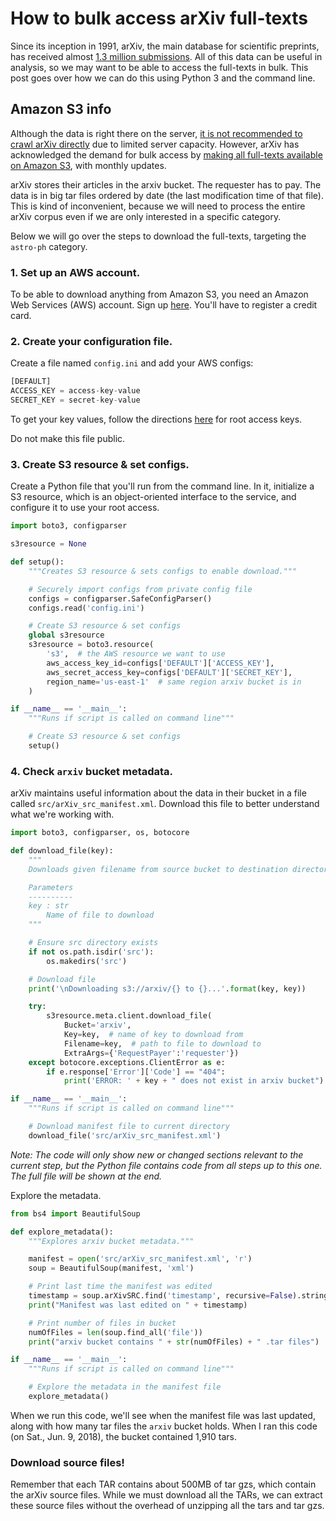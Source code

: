 # How to bulk access arXiv full-texts

Since its inception in 1991, arXiv, the main database for scientific preprints, has received almost [1.3 million submissions](https://arxiv.org/help/stats/2017_by_area/index). All of this data can be useful in analysis, so we may want to be able to access the full-texts in bulk. This post goes over how we can do this using Python 3 and the command line. 

## Amazon S3 info

Although the data is right there on the server, [it is not recommended to crawl arXiv directly](https://arxiv.org/help/robots) due to limited server capacity. However, arXiv has acknowledged the demand for bulk access by [making all full-texts available on Amazon S3](https://arxiv.org/help/bulk_data_s3), with monthly updates. 

arXiv stores their articles in the arxiv bucket. The requester has to pay. The data is in big tar files ordered by date (the last modification time of that file). This is kind of inconvenient, because we will need to process the entire arXiv corpus even if we are only interested in a specific category. 

Below we will go over the steps to download the full-texts, targeting the `astro-ph` category. 

### 1. Set up an AWS account. 

To be able to download anything from Amazon S3, you need an Amazon Web Services (AWS) account. Sign up [here](https://portal.aws.amazon.com/billing/signup). You'll have to register a credit card.

### 2. Create your configuration file. 

Create a file named `config.ini` and add your AWS configs:

```python
[DEFAULT]
ACCESS_KEY = access-key-value
SECRET_KEY = secret-key-value
```

To get your key values, follow the directions [here](https://www.cloudberrylab.com/blog/how-to-find-your-aws-access-key-id-and-secret-access-key-and-register-with-cloudberry-s3-explorer/) for root access keys. 

Do not make this file public. 

### 3. Create S3 resource & set configs.

Create a Python file that you'll run from the command line. In it, initialize a S3 resource, which is an object-oriented interface to the service, and configure it to use your root access.

```python
import boto3, configparser

s3resource = None

def setup():
    """Creates S3 resource & sets configs to enable download."""

    # Securely import configs from private config file
    configs = configparser.SafeConfigParser()
    configs.read('config.ini')

    # Create S3 resource & set configs
    global s3resource
    s3resource = boto3.resource(
        's3',  # the AWS resource we want to use
        aws_access_key_id=configs['DEFAULT']['ACCESS_KEY'],
        aws_secret_access_key=configs['DEFAULT']['SECRET_KEY'],
        region_name='us-east-1'  # same region arxiv bucket is in
    )

if __name__ == '__main__':
    """Runs if script is called on command line"""

    # Create S3 resource & set configs
    setup()
```

### 4. Check `arxiv` bucket metadata.

arXiv maintains useful information about the data in their bucket in a file called `src/arXiv_src_manifest.xml`. Download this file to better understand what we're working with. 

```python
import boto3, configparser, os, botocore

def download_file(key):
    """
    Downloads given filename from source bucket to destination directory.

    Parameters
    ----------
    key : str
        Name of file to download
    """

    # Ensure src directory exists 
    if not os.path.isdir('src'):
        os.makedirs('src')

    # Download file
    print('\nDownloading s3://arxiv/{} to {}...'.format(key, key))

    try:
        s3resource.meta.client.download_file(
            Bucket='arxiv', 
            Key=key,  # name of key to download from
            Filename=key,  # path to file to download to
            ExtraArgs={'RequestPayer':'requester'})
    except botocore.exceptions.ClientError as e:
        if e.response['Error']['Code'] == "404":
            print('ERROR: ' + key + " does not exist in arxiv bucket")

if __name__ == '__main__':
    """Runs if script is called on command line"""

    # Download manifest file to current directory
    download_file('src/arXiv_src_manifest.xml')
```

*Note: The code will only show new or changed sections relevant to the current step, but the Python file contains code from all steps up to this one. The full file will be shown at the end.*

Explore the metadata. 

```python
from bs4 import BeautifulSoup

def explore_metadata():
    """Explores arxiv bucket metadata."""

    manifest = open('src/arXiv_src_manifest.xml', 'r')
    soup = BeautifulSoup(manifest, 'xml')

    # Print last time the manifest was edited
    timestamp = soup.arXivSRC.find('timestamp', recursive=False).string
    print("Manifest was last edited on " + timestamp)

    # Print number of files in bucket
    numOfFiles = len(soup.find_all('file'))
    print("arxiv bucket contains " + str(numOfFiles) + " .tar files")

if __name__ == '__main__':
    """Runs if script is called on command line"""

    # Explore the metadata in the manifest file
    explore_metadata()
```

When we run this code, we'll see when the manifest file was last updated, along with how many tar files the `arxiv` bucket holds. When I ran this code (on Sat., Jun. 9, 2018), the bucket contained 1,910 tars. 

### Download source files!

Remember that each TAR contains about 500MB of tar gzs, which contain the arXiv source files. While we must download all the TARs, we can extract these source files without the overhead of unzipping all the tars and tar gzs.